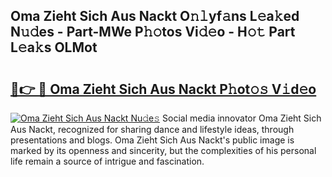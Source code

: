 ## Oma Zieht Sich Aus Nackt O𝚗𝚕yf𝚊ns L𝚎a𝚔ed N𝚞𝚍es - Part-MWe P𝚑𝚘tos Vi𝚍𝚎o - H𝚘𝚝 Part L𝚎a𝚔s OLMot

# <h2><a href="http://kf48ln.oniu.top/?m=Oma+Zieht+Sich+Aus+Nackt">🔗👉 🔴 Oma Zieht Sich Aus Nackt P𝚑ot𝚘𝚜 V𝚒d𝚎o</a></h2>

[![Oma Zieht Sich Aus Nackt Nu𝚍e𝚜](https://i.imgur.com/0qMVB7G.gif)](http://kf48ln.oniu.top/?m=Oma+Zieht+Sich+Aus+Nackt)
Social media innovator Oma Zieht Sich Aus Nackt, recognized for sharing dance and lifestyle ideas, through presentations and blogs. Oma Zieht Sich Aus Nackt's public image is marked by its openness and sincerity, but the complexities of his personal life remain a source of intrigue and fascination.  
